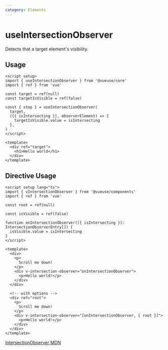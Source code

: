 ```yaml
---
category: Elements
---
```


# useIntersectionObserver

Detects that a target element's visibility.

## Usage

```vue
<script setup>
import { useIntersectionObserver } from '@vueuse/core'
import { ref } from 'vue'

const target = ref(null)
const targetIsVisible = ref(false)

const { stop } = useIntersectionObserver(
  target,
  ([{ isIntersecting }], observerElement) => {
    targetIsVisible.value = isIntersecting
  },
)
</script>

<template>
  <div ref="target">
    <h1>Hello world</h1>
  </div>
</template>
```

## Directive Usage

```vue
<script setup lang="ts">
import { vIntersectionObserver } from '@vueuse/components'
import { ref } from 'vue'

const root = ref(null)

const isVisible = ref(false)

function onIntersectionObserver([{ isIntersecting }]: IntersectionObserverEntry[]) {
  isVisible.value = isIntersecting
}
</script>

<template>
  <div>
    <p>
      Scroll me down!
    </p>
    <div v-intersection-observer="onIntersectionObserver">
      <p>Hello world!</p>
    </div>
  </div>

  <!-- with options -->
  <div ref="root">
    <p>
      Scroll me down!
    </p>
    <div v-intersection-observer="[onIntersectionObserver, { root }]">
      <p>Hello world!</p>
    </div>
  </div>
</template>
```

[IntersectionObserver MDN](https://developer.mozilla.org/en-US/docs/Web/API/IntersectionObserver/IntersectionObserver)
